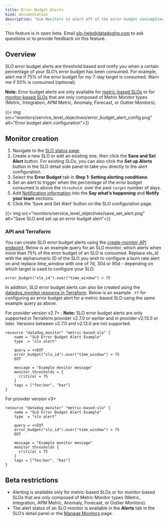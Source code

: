 ```yaml
---
title: Error Budget Alerts
kind: documentation
description: "Use Monitors to alert off of the error budget consumption of an SLO"
---
```


<div class="alert alert-warning">
This feature is in open beta. Email <a href="mailto:slo-help@datadoghq.com">slo-help@datadoghq.com</a> to ask questions or to provide feedback on this feature.
</div>

## Overview

SLO error budget alerts are threshold based and notify you when a certain percentage of your SLO’s error budget has been consumed. For example, alert me if 75% of the error budget for my 7-day target is consumed. Warn me if 50% is consumed (optional).

**Note:** Error budget alerts are only available for [metric-based SLOs][1] or for [monitor-based SLOs][2] that are only composed of Metric Monitor types (Metric, Integration, APM Metric, Anomaly, Forecast, or Outlier Monitors).

{{< img src="monitors/service_level_objectives/error_budget_alert_config.png" alt="Error budget alert configuration">}}

## Monitor creation

1. Navigate to the [SLO status page][3].
2. Create a new SLO or edit an existing one, then click the **Save and Set Alert** button. For existing SLOs, you can also click the **Set up Alerts** button in the SLO detail side panel to take you directly to the alert configuration.
3. Select the **Error Budget** tab in **Step 1: Setting alerting conditions**.
4. Set an alert to trigger when the percentage of the error budget consumed is above the `threshold`.
over the past `target` number of days.
4. Add [Notification information][4] into the **Say what’s happening** and **Notify your team** sections.
5. Click the ‘Save and Set Alert’ button on the SLO configuration page.

{{< img src="monitors/service_level_objectives/save_set_alert.png" alt="Save SLO and set up an error budget alert">}}

### API and Terraform

You can create SLO error budget alerts using the [create-monitor API endpoint][5]. Below is an example query for an SLO monitor, which alerts when more than 75% of the error budget of an SLO is consumed. Replace *slo_id* with the alphanumeric ID of the SLO you wish to configure a burn rate alert on and replace *time_window* with one of 7d, 30d or 90d - depending on which target is used to configure your SLO:

```
error_budget("slo_id").over("time_window") > 75
```

In addition, SLO error budget alerts can also be created using the [datadog_monitor resource in Terraform][6]. Below is an example `.tf` for configuring an error budget alert for a metric-based SLO using the same example query as above.

For provider version v2.7+ :
**Note:** SLO error budget alerts are only supported in Terraform provider v2.7.0 or earlier and in provider v2.13.0 or later. Versions between v2.7.0 and v2.13.0 are not supported.

```
resource "datadog_monitor" "metric-based-slo" {
    name = "SLO Error Budget Alert Example"
    type  = "slo alert"
    
    query = <<EOT
    error_budget("slo_id").over("time_window") > 75 
    EOT

    message = "Example monitor message"
    monitor_thresholds = {
      critical = 75
    }
    tags = ["foo:bar", "baz"]
}
```

For provider version v3+

```
resource "datadog_monitor" "metric-based-slo" {
    name = "SLO Error Budget Alert Example"
    type  = "slo alert"
    
    query = <<EOT
    error_budget("slo_id").over("time_window") > 75 
    EOT

    message = "Example monitor message"
    monitor_thresholds {
      critical = 75
    }
    tags = ["foo:bar", "baz"]
}
```

## Beta restrictions

- Alerting is available only for metric-based SLOs or for monitor-based SLOs that are only composed of Metric Monitor types (Metric, Integration, APM Metric, Anomaly, Forecast, or Outlier Monitors).
- The alert status of an SLO monitor is available in the **Alerts** tab in the SLO’s detail panel or the [Manage Monitors][7] page.

[1]: /monitors/service_level_objectives/metric/
[2]: /monitors/service_level_objectives/monitor/
[3]: https://app.datadoghq.com/slo
[4]: /monitors/notify/
[5]: /api/v1/monitors/#create-a-monitor
[6]: https://www.terraform.io/docs/providers/datadog/r/monitor.html
[7]: https://app.datadoghq.com/monitors/manage
